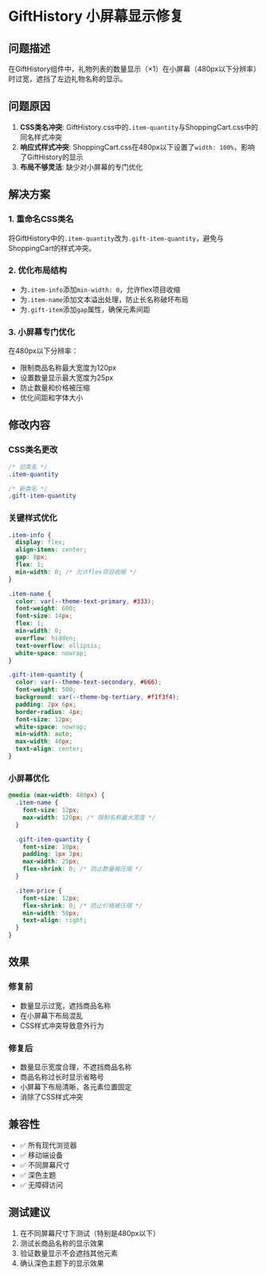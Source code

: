 # GiftHistory 小屏幕显示修复

## 问题描述

在GiftHistory组件中，礼物列表的数量显示（×1）在小屏幕（480px以下分辨率）时过宽，遮挡了左边礼物名称的显示。

## 问题原因

1. **CSS类名冲突**: GiftHistory.css中的`.item-quantity`与ShoppingCart.css中的同名样式冲突
2. **响应式样式冲突**: ShoppingCart.css在480px以下设置了`width: 100%`，影响了GiftHistory的显示
3. **布局不够灵活**: 缺少对小屏幕的专门优化

## 解决方案

### 1. 重命名CSS类名
将GiftHistory中的`.item-quantity`改为`.gift-item-quantity`，避免与ShoppingCart的样式冲突。

### 2. 优化布局结构
- 为`.item-info`添加`min-width: 0`，允许flex项目收缩
- 为`.item-name`添加文本溢出处理，防止长名称破坏布局
- 为`.gift-item`添加`gap`属性，确保元素间距

### 3. 小屏幕专门优化
在480px以下分辨率：
- 限制商品名称最大宽度为120px
- 设置数量显示最大宽度为25px
- 防止数量和价格被压缩
- 优化间距和字体大小

## 修改内容

### CSS类名更改
```css
/* 旧类名 */
.item-quantity

/* 新类名 */
.gift-item-quantity
```

### 关键样式优化
```css
.item-info {
  display: flex;
  align-items: center;
  gap: 8px;
  flex: 1;
  min-width: 0; /* 允许flex项目收缩 */
}

.item-name {
  color: var(--theme-text-primary, #333);
  font-weight: 600;
  font-size: 14px;
  flex: 1;
  min-width: 0;
  overflow: hidden;
  text-overflow: ellipsis;
  white-space: nowrap;
}

.gift-item-quantity {
  color: var(--theme-text-secondary, #666);
  font-weight: 500;
  background: var(--theme-bg-tertiary, #f1f3f4);
  padding: 2px 6px;
  border-radius: 4px;
  font-size: 12px;
  white-space: nowrap;
  min-width: auto;
  max-width: 40px;
  text-align: center;
}
```

### 小屏幕优化
```css
@media (max-width: 480px) {
  .item-name {
    font-size: 12px;
    max-width: 120px; /* 限制名称最大宽度 */
  }

  .gift-item-quantity {
    font-size: 10px;
    padding: 1px 3px;
    max-width: 25px;
    flex-shrink: 0; /* 防止数量被压缩 */
  }

  .item-price {
    font-size: 12px;
    flex-shrink: 0; /* 防止价格被压缩 */
    min-width: 50px;
    text-align: right;
  }
}
```

## 效果

### 修复前
- 数量显示过宽，遮挡商品名称
- 在小屏幕下布局混乱
- CSS样式冲突导致意外行为

### 修复后
- 数量显示宽度合理，不遮挡商品名称
- 商品名称过长时显示省略号
- 小屏幕下布局清晰，各元素位置固定
- 消除了CSS样式冲突

## 兼容性

- ✅ 所有现代浏览器
- ✅ 移动端设备
- ✅ 不同屏幕尺寸
- ✅ 深色主题
- ✅ 无障碍访问

## 测试建议

1. 在不同屏幕尺寸下测试（特别是480px以下）
2. 测试长商品名称的显示效果
3. 验证数量显示不会遮挡其他元素
4. 确认深色主题下的显示效果
